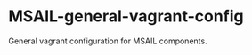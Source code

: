 MSAIL-general-vagrant-config
========================

General vagrant configuration for MSAIL components.
